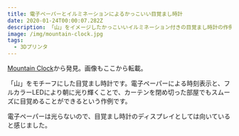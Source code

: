 ```yaml
---
title: 電子ペーパーとイルミネーションによるかっこいい目覚まし時計
date: 2020-01-24T00:00:07.282Z
description: 「山」をイメージしたかっこいいイルミネーション付きの目覚まし時計の作例を紹介します。
image: /img/mountain-clock.jpg
tags:
  - 3Dプリンタ
---
```

[Mountain Clock](https://hackaday.io/project/168621-mountain-clock)から発見。画像もここから転載。

「山」をモチーフにした目覚まし時計です。電子ペーパーによる時刻表示と、フルカラーLEDにより朝に光り輝くことで、カーテンを閉め切った部屋でもスムーズに目覚めることができるという作例です。

電子ペーパーは光らないので、目覚まし時計のディスプレイとしては向いていると感じました。
